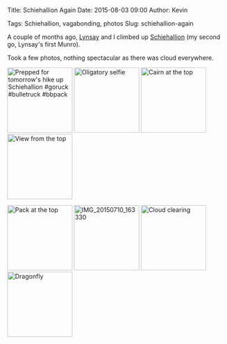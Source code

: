 Title: Schiehallion Again
Date: 2015-08-03 09:00
Author: Kevin

Tags: Schiehallion, vagabonding, photos
Slug: schiehallion-again

A couple of months ago, [Lynsay](http://lynsayshepherd.com) and I climbed up [Schiehallion](https://en.wikipedia.org/wiki/Schiehallion) (my second go, Lynsay's first Munro).

Took a few photos, nothing spectacular as there was cloud everywhere.

<a data-flickr-embed="true" href="https://www.flickr.com/photos/Kevinisageek/19551024342/in/datetaken/" title="Prepped for tomorrow&#x27;s hike up Schiehallion #goruck #bulletruck #bbpack"><img src="https://farm1.staticflickr.com/457/19551024342_36533c4bba_q.jpg" width="150" height="150" alt="Prepped for tomorrow&#x27;s hike up Schiehallion #goruck #bulletruck #bbpack"></a>
<a data-flickr-embed="true" href="https://www.flickr.com/photos/Kevinisageek/19579725012/in/datetaken/" title="Oligatory selfie"><img src="https://farm1.staticflickr.com/326/19579725012_522861b024_q.jpg" width="150" height="150" alt="Oligatory selfie"></a>
<a data-flickr-embed="true" href="https://www.flickr.com/photos/Kevinisageek/19400027419/in/datetaken/" title="Cairn at the top"><img src="https://farm1.staticflickr.com/258/19400027419_601d4b4588_q.jpg" width="150" height="150" alt="Cairn at the top"></a>
<a data-flickr-embed="true" href="https://www.flickr.com/photos/Kevinisageek/18964047734/in/datetaken/" title="View from the top"><img src="https://farm1.staticflickr.com/380/18964047734_f8cf662fe8_q.jpg" width="150" height="150" alt="View from the top"></a>

<a data-flickr-embed="true" href="https://www.flickr.com/photos/Kevinisageek/18964058624/in/datetaken/" title="Pack at the top"><img src="https://farm1.staticflickr.com/304/18964058624_faf1a1c7dd_q.jpg" width="150" height="150" alt="Pack at the top"></a>
<a data-flickr-embed="true" href="https://www.flickr.com/photos/Kevinisageek/18965739143/in/datetaken/" title="IMG_20150710_163330"><img src="https://farm4.staticflickr.com/3678/18965739143_0997519d81_q.jpg" width="150" height="150" alt="IMG_20150710_163330"></a>
<a data-flickr-embed="true" href="https://www.flickr.com/photos/Kevinisageek/19590947381/in/datetaken/" title="Cloud clearing"><img src="https://farm1.staticflickr.com/457/19590947381_d6ec6f9fdd_q.jpg" width="150" height="150" alt="Cloud clearing"></a>
<a data-flickr-embed="true" href="https://www.flickr.com/photos/Kevinisageek/19586642965/in/datetaken/" title="Dragonfly"><img src="https://farm1.staticflickr.com/437/19586642965_9327b89dfd_q.jpg" width="150" height="150" alt="Dragonfly"></a>